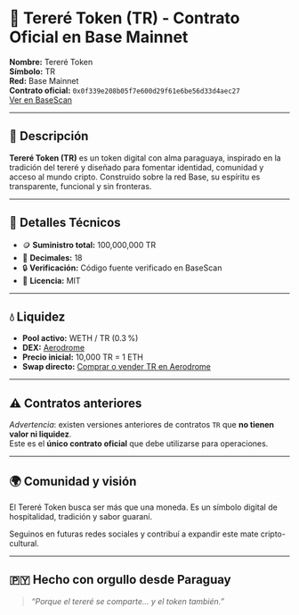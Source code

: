 # 🧉 Tereré Token (TR) - Contrato Oficial en Base Mainnet

**Nombre:** Tereré Token  
**Símbolo:** TR  
**Red:** Base Mainnet  
**Contrato oficial:** `0x0f339e208b05f7e600d29f61e6be56d33d4aec27`  
[Ver en BaseScan](https://basescan.org/token/0x0f339e208b05f7e600d29f61e6be56d33d4aec27)

---

## 📌 Descripción

**Tereré Token (TR)** es un token digital con alma paraguaya, inspirado en la tradición del tereré y diseñado para fomentar identidad, comunidad y acceso al mundo cripto. Construido sobre la red Base, su espíritu es transparente, funcional y sin fronteras.

---

## 🔐 Detalles Técnicos

- 🪙 **Suministro total:** 100,000,000 TR  
- 🔁 **Decimales:** 18  
- 🔒 **Verificación:** Código fuente verificado en BaseScan  
- 📄 **Licencia:** MIT

---

## 💧 Liquidez

- **Pool activo:** WETH / TR (0.3 %)  
- **DEX:** [Aerodrome](https://aerodrome.finance/swap)  
- **Precio inicial:** 10,000 TR = 1 ETH  
- **Swap directo:** [Comprar o vender TR en Aerodrome](https://aerodrome.finance/swap?inputCurrency=ETH&outputCurrency=0x0f339e208b05f7e600d29f61e6be56d33d4aec27)

---

## ⚠️ Contratos anteriores

_Advertencia_: existen versiones anteriores de contratos `TR` que **no tienen valor ni liquidez**.  
Este es el **único contrato oficial** que debe utilizarse para operaciones.

---

## 🌍 Comunidad y visión

El Tereré Token busca ser más que una moneda. Es un símbolo digital de hospitalidad, tradición y sabor guaraní.

Seguinos en futuras redes sociales y contribuí a expandir este mate cripto-cultural.

---

## 🇵🇾 Hecho con orgullo desde Paraguay

> _“Porque el tereré se comparte... y el token también.”_
